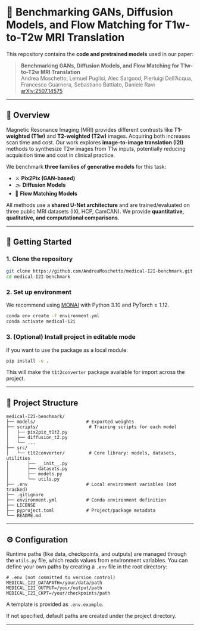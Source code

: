 # 🧠 Benchmarking GANs, Diffusion Models, and Flow Matching for T1w-to-T2w MRI Translation

This repository contains the **code and pretrained models** used in our paper:

> **Benchmarking GANs, Diffusion Models, and Flow Matching for T1w-to-T2w MRI Translation**  
> Andrea Moschetto, Lemuel Puglisi, Alec Sargood, Pierluigi Dell’Acqua, Francesco Guarnera, Sebastiano Battiato, Daniele Ravì  
> [arXiv:2507.14575](https://arxiv.org/abs/2507.14575)

---

## 🧩 Overview

Magnetic Resonance Imaging (MRI) provides different contrasts like **T1-weighted (T1w)** and **T2-weighted (T2w)** images. Acquiring both increases scan time and cost. Our work explores **image-to-image translation (I2I)** methods to synthesize T2w images from T1w inputs, potentially reducing acquisition time and cost in clinical practice.

We benchmark **three families of generative models** for this task:
- ⚔️ **Pix2Pix (GAN-based)**
- 🌫️ **Diffusion Models**
- 🌊 **Flow Matching Models**

All methods use a **shared U-Net architecture** and are trained/evaluated on three public MRI datasets (IXI, HCP, CamCAN). We provide **quantitative, qualitative, and computational comparisons**.

---

## 🚀 Getting Started


### 1. Clone the repository
```bash
git clone https://github.com/AndreaMoschetto/medical-I2I-benchmark.git
cd medical-I2I-benchmark
```

### 2. Set up environment
We recommend using [MONAI](https://monai.io) with Python 3.10 and PyTorch ≥ 1.12.
```bash
conda env create -f environment.yml
conda activate medical-i2i
```
### 3. (Optional) Install project in editable mode

If you want to use the package as a local module:

```bash
pip install -e .
```

This will make the `t1t2converter` package available for import across the project.

---

## 📂 Project Structure

```
medical-I2I-benchmark/
├── models/                   # Exported weights
├── scripts/                   # Training scripts for each model
│   ├── pix2pix_t1t2.py
│   ├── diffusion_t2.py
│   └── ...
├── src/
│   └── t1t2converter/         # Core library: models, datasets, utilities
│       ├── __init__.py
│       ├── datasets.py
│       ├── models.py
│       └── utils.py
├── .env                      # Local environment variables (not tracked)
├── .gitignore
├── environment.yml           # Conda environment definition
├── LICENSE
├── pyproject.toml            # Project/package metadata
└── README.md
```

---

## ⚙️ Configuration

Runtime paths (like data, checkpoints, and outputs) are managed through the `utils.py` file, which reads values from environment variables. You can define your own paths by creating a `.env` file in the root directory:

```dotenv
# .env (not committed to version control)
MEDICAL_I2I_DATAPATH=/your/data/path
MEDICAL_I2I_OUTPUT=/your/output/path
MEDICAL_I2I_CKPT=/your/checkpoints/path
```

A template is provided as `.env.example`.

If not specified, default paths are created under the project directory.

---
